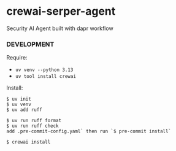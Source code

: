 # crewai-serper-agent

Security AI Agent built with dapr workflow

### DEVELOPMENT

Require:

*   `uv venv --python 3.13`
*   `uv tool install crewai`

Install:

```
$ uv init
$ uv venv
$ uv add ruff

$ uv run ruff format
$ uv run ruff check
add .pre-commit-config.yaml` then run `$ pre-commit install`

$ crewai install
```